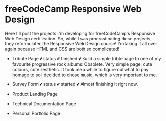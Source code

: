 # freeCodeCamp Responsive Web Design
 Here I'll post the projects I'm developing for freeCodeCamp's Responsive Web Design certification.
 So, while I was procrastinating these projects, they reformulated the Responsive Web Design course! I'm taking it all over again because HTML and CSS are both so complicated!
 
+ Tribute Page
:two_hearts: status :two_hearts: finished :two_hearts: Build a simple tribte page to one of my favourite progressive rock albums: Obsolete. Very simple page, cute colours, cute aesthetic. It took me a while to figure out what to pay homage to so I decided to chose music, which is very important to me.

+ Survey Form
:two_hearts: status :two_hearts: started :two_hearts: Almost finishing it right now.

+ Product Landing Page
+ Technical Documentation Page
+ Personal Portfolio Page 
